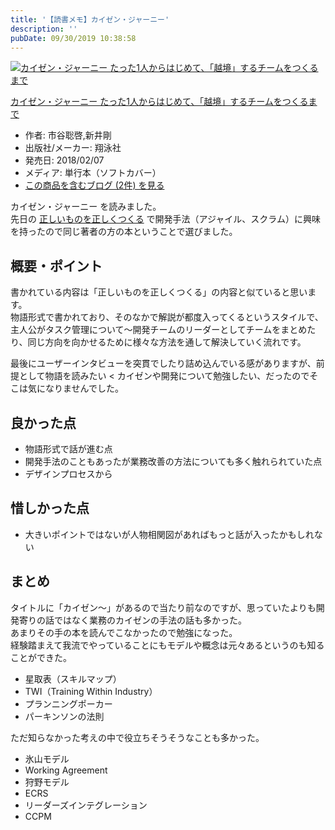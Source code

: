 ```yaml
---
title: '【読書メモ】カイゼン・ジャーニー'
description: ''
pubDate: 09/30/2019 10:38:58
---
```


<p><div class="hatena-asin-detail"><a href="http://www.amazon.co.jp/exec/obidos/ASIN/4798153346/hatena-blog-22/"><img src="https://images-fe.ssl-images-amazon.com/images/I/413zYBVOo2L._SL160_.jpg" class="hatena-asin-detail-image" alt="カイゼン・ジャーニー たった1人からはじめて、「越境」するチームをつくるまで" title="カイゼン・ジャーニー たった1人からはじめて、「越境」するチームをつくるまで"></a><div class="hatena-asin-detail-info"><p class="hatena-asin-detail-title"><a href="http://www.amazon.co.jp/exec/obidos/ASIN/4798153346/hatena-blog-22/">カイゼン・ジャーニー たった1人からはじめて、「越境」するチームをつくるまで</a></p><ul><li><span class="hatena-asin-detail-label">作者:</span> 市谷聡啓,新井剛</li><li><span class="hatena-asin-detail-label">出版社/メーカー:</span> 翔泳社</li><li><span class="hatena-asin-detail-label">発売日:</span> 2018/02/07</li><li><span class="hatena-asin-detail-label">メディア:</span> 単行本（ソフトカバー）</li><li><a href="http://d.hatena.ne.jp/asin/4798153346/hatena-blog-22" target="_blank">この商品を含むブログ (2件) を見る</a></li></ul></div><div class="hatena-asin-detail-foot"></div></div></p>

<p>カイゼン・ジャーニー を読みました。<br/>
先日の <a href="https://jtk.hatenablog.com/entry/2019/09/15/155334">正しいものを正しくつくる</a> で開発手法（アジャイル、スクラム）に興味を持ったので同じ著者の方の本ということで選びました。</p>

<h2>概要・ポイント</h2>

<p>書かれている内容は「正しいものを正しくつくる」の内容と似ていると思います。<br/>
物語形式で書かれており、そのなかで解説が都度入ってくるというスタイルで、主人公がタスク管理について〜開発チームのリーダーとしてチームをまとめたり、同じ方向を向かせるために様々な方法を通して解決していく流れです。</p>

<p>最後にユーザーインタビューを突貫でしたり詰め込んでいる感がありますが、前提として物語を読みたい &lt; カイゼンや開発について勉強したい、だったのでそこは気になりませんでした。</p>

<h2>良かった点</h2>

<ul>
<li>物語形式で話が進む点</li>
<li>開発手法のこともあったが業務改善の方法についても多く触れられていた点</li>
<li>デザインプロセスから</li>
</ul>

<h2>惜しかった点</h2>

<ul>
<li>大きいポイントではないが人物相関図があればもっと話が入ったかもしれない</li>
</ul>

<h2>まとめ</h2>

<p>タイトルに「カイゼン〜」があるので当たり前なのですが、思っていたよりも開発寄りの話ではなく業務のカイゼンの手法の話も多かった。<br/>
あまりその手の本を読んでこなかったので勉強になった。<br/>
経験踏まえて我流でやっていることにもモデルや概念は元々あるというのも知ることができた。</p>

<ul>
<li>星取表（スキルマップ）</li>
<li>TWI（Training Within Industry）</li>
<li>プランニングポーカー</li>
<li>パーキンソンの法則</li>
</ul>

<p>ただ知らなかった考えの中で役立ちそうそうなことも多かった。</p>

<ul>
<li>氷山モデル</li>
<li>Working Agreement</li>
<li>狩野モデル</li>
<li>ECRS</li>
<li>リーダーズインテグレーション</li>
<li>CCPM</li>
</ul>

